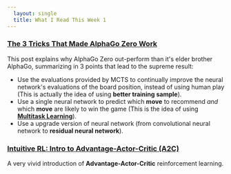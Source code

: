 ```yaml
---
  layout: single
  title: What I Read This Week 1
---
```

### [The 3 Tricks That Made AlphaGo Zero Work](https://hackernoon.com/the-3-tricks-that-made-alphago-zero-work-f3d47b6686ef)
This post explains why AlphaGo Zero out-perform than it's elder brother AlphaGo, summarizing in 3 points that lead to the supreme result:
* Use the evaluations provided by MCTS to continually improve the neural network's evaluations of the board position, instead of using human play (This is actually the idea of using **better training sample**).
* Use a single neural network to predict which **move** to recommend *and* which **move** are likely to win the game (This is the idea of using [**Multitask Learning**](http://ruder.io/multi-task/index.html#introduction)).
* Use a upgrade version of neural network (from convolutional neural network to **residual neural network**).

### [Intuitive RL: Intro to Advantage-Actor-Critic (A2C)](https://medium.com/@rudygilman/intuitive-rl-intro-to-advantage-actor-critic-a2c-4ff545978752)
A very vivid introduction of **Advantage-Actor-Critic** reinforcement learning.
